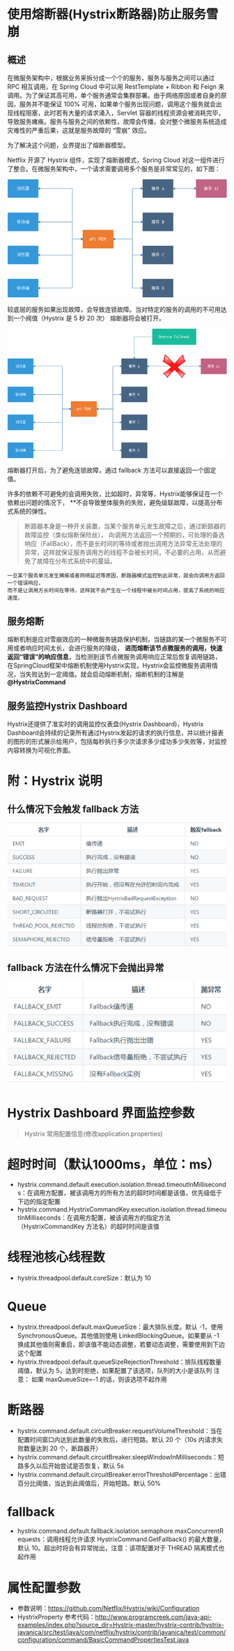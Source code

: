 # 使用熔断器(Hystrix断路器)防止服务雪崩

## 概述

在微服务架构中，根据业务来拆分成一个个的服务，服务与服务之间可以通过 RPC 相互调用，在 Spring Cloud 中可以用 RestTemplate + Ribbon 和 Feign 来调用。为了保证其高可用，单个服务通常会集群部署。由于网络原因或者自身的原因，服务并不能保证 100% 可用，如果单个服务出现问题，调用这个服务就会出现线程阻塞，此时若有大量的请求涌入，Servlet 容器的线程资源会被消耗完毕，导致服务瘫痪。服务与服务之间的依赖性，故障会传播，会对整个微服务系统造成灾难性的严重后果，这就是服务故障的 “雪崩” 效应。

为了解决这个问题，业界提出了熔断器模型。

Netflix 开源了 Hystrix 组件，实现了熔断器模式，Spring Cloud 对这一组件进行了整合。在微服务架构中，一个请求需要调用多个服务是非常常见的，如下图：

![](Hystrix_01.png)

较底层的服务如果出现故障，会导致连锁故障。当对特定的服务的调用的不可用达到一个阀值（Hystrix 是 5 秒 20 次） 熔断器将会被打开。

![](Hystrix_02.png)

熔断器打开后，为了避免连锁故障，通过 fallback 方法可以直接返回一个固定值。

许多的依赖不可避免的会调用失败，比如超时，异常等，Hystrix能够保证在一个依赖出问题的情况下， **不会导致整体服务的失败，避免级联故障，以提高分布式系统的弹性。

>断路器本身是一种开关装置，当某个服务单元发生故障之后，通过断路器的故障监控（类似熔断保险丝）， 向调用方法返回一个预期的，可处理的备选响应（FallBack），而不是长时间的等待或者抛出调用方法异常无法处理的异常，这样就保证服务调用方的线程不会被长时间，不必要的占用，从而避免了故障在分布式系统中的蔓延。

    一旦某个服务单元发生瘫痪或者网络延迟等原因，断路器模式监控到此异常，就会向调用方返回一个错误响应，
    而不是让调用方长时间在等待，这样就不会产生在一个线程中被长时间占用，提高了系统的响应速度。

## 服务熔断

熔断机制是应对雪崩效应的一种微服务链路保护机制，当链路的某一个微服务不可用或者响应时间太长，会进行服务的降级， **进而熔断该节点微服务的调用，快速返回“错误”的响应信息**，当检测到该节点微服务调用响应正常后恢复调用链路，在SpringCloud框架中熔断机制使用Hystrix实现，Hystrix会监控微服务调用情况，当失败达到一定阈值。就会启动熔断机制，熔断机制的注解是 **@HystrixCommand**

## 服务监控Hystrix Dashboard

Hystrix还提供了准实时的调用监控仪表盘(Hystrix Dashboard)，Hystrix Dashboard会持续的记录所有通过Hystrix发起的请求的执行信息，并以统计报表的图形的形式展示给用户，包括每秒执行多少次请求多少成功多少失败等，对监控内容转换为可视化界面。

# 附：Hystrix 说明

## 什么情况下会触发 fallback 方法

![](什么情况下会触发fallback方法.png)

## fallback 方法在什么情况下会抛出异常

![](fallback方法在什么情况下会抛出异常.png)

# Hystrix Dashboard 界面监控参数

>Hystrix 常用配置信息(修改application.properties)

# 超时时间（默认1000ms，单位：ms）

- hystrix.command.default.execution.isolation.thread.timeoutInMilliseconds：在调用方配置，被该调用方的所有方法的超时时间都是该值，优先级低于下边的指定配置
- hystrix.command.HystrixCommandKey.execution.isolation.thread.timeoutInMilliseconds：在调用方配置，被该调用方的指定方法（HystrixCommandKey 方法名）的超时时间是该值

# 线程池核心线程数

- hystrix.threadpool.default.coreSize：默认为 10

# Queue

- hystrix.threadpool.default.maxQueueSize：最大排队长度。默认 -1，使用 SynchronousQueue。其他值则使用 LinkedBlockingQueue。如果要从 -1 换成其他值则需重启，即该值不能动态调整，若要动态调整，需要使用到下边这个配置
- hystrix.threadpool.default.queueSizeRejectionThreshold：排队线程数量阈值，默认为 5，达到时拒绝，如果配置了该选项，队列的大小是该队列
注意： 如果 maxQueueSize=-1 的话，则该选项不起作用

# 断路器

- hystrix.command.default.circuitBreaker.requestVolumeThreshold：当在配置时间窗口内达到此数量的失败后，进行短路。默认 20 个（10s 内请求失败数量达到 20 个，断路器开）
- hystrix.command.default.circuitBreaker.sleepWindowInMilliseconds：短路多久以后开始尝试是否恢复，默认 5s
- hystrix.command.default.circuitBreaker.errorThresholdPercentage：出错百分比阈值，当达到此阈值后，开始短路。默认 50%

# fallback

- hystrix.command.default.fallback.isolation.semaphore.maxConcurrentRequests：调用线程允许请求 HystrixCommand.GetFallback() 的最大数量，默认 10。超出时将会有异常抛出，注意：该项配置对于 THREAD 隔离模式也起作用

# 属性配置参数

- 参数说明：https://github.com/Netflix/Hystrix/wiki/Configuration
- HystrixProperty 参考代码：http://www.programcreek.com/java-api-examples/index.php?source_dir=Hystrix-master/hystrix-contrib/hystrix-javanica/src/test/java/com/netflix/hystrix/contrib/javanica/test/common/configuration/command/BasicCommandPropertiesTest.java


